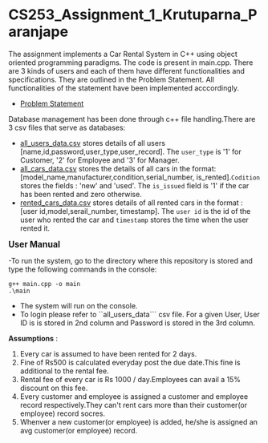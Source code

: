 # CS253_Assignment_1_Krutuparna_Paranjape

The assignment implements a Car Rental System in C++ using object oriented programming paradigms. The code is present in main.cpp. There are 3 kinds of users and each of them have different functionalities and specifications. They are outlined in the Problem Statement. All functionalities of the statement have been implemented acccordingly. 

- [Problem Statement](https://github.com/Rutuparn9/CS253_Assignment_1_Krutuparna_Paranjape/blob/main/Problem_Statement.pdf)

Database management has been done through c++ file handling.There are 3 csv files that serve as databases:

- [all_users_data.csv](https://github.com/Rutuparn9/CS253_Assignment_1_Krutuparna_Paranjape/blob/main/all_users_data.csv) stores details of all users [name,id,password,user_type,user_record]. The ```user_type``` is '1' for Customer, '2' for Employee and '3' for Manager. 
- [all_cars_data.csv](https://github.com/Rutuparn9/CS253_Assignment_1_Krutuparna_Paranjape/blob/main/all_cars_data.csv) stores the details of all cars in the format: [model_name,manufacturer,condition,serial_number, is_rented].```Codition``` stores the fields : 'new' and 'used'. The ```is_issued``` field is '1' if the car has been rented and zero otherwise. 
- [rented_cars_data.csv](https://github.com/Rutuparn9/CS253_Assignment_1_Krutuparna_Paranjape/blob/main/rented_cars_data.csv) stores details of all rented cars in the format :  [user id,model,serail_number, timestamp]. The ```user id``` is the id of the user who rented the car and ```timestamp``` stores the time when the user rented it.<br>

<span style="font-size: larger;">__User Manual__</span>


-To run the system, go to the directory where this repository is stored and type the following commands in the console:
```
g++ main.cpp -o main
.\main
```
- The system will run on the console. 
- To login please refer to ``all_users_data``` csv file. For a given User, User ID is is stored in 2nd column and Password is stored in the 3rd column.<br>


 __Assumptions__ : 
1) Every car is assumed to have been rented for 2 days.
2) Fine of Rs500 is calculated everyday post the due date.This fine is additional to the rental fee.
3) Rental fee of every car is Rs 1000 / day.Employees can avail a 15% discount on this fee.
4) Every customer and employee is assigned a customer and employee record respectively.They can't rent cars more than their customer(or employee) record socres.
5) Whenver a new customer(or employee) is added, he/she is assigned an avg customer(or employee) record.

